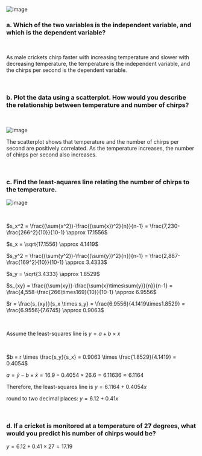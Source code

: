 
![image](https://github.com/user-attachments/assets/ba46d346-a238-4240-b883-94105dbc2211)

### a. Which of the two variables is the independent variable, and which is the dependent variable?

<br/>

As male crickets chirp faster with increasing temperature and slower with decreasing temperature, the temperature is the independent variable, and the chirps per second is the dependent variable.

<br/>

### b. Plot the data using a scatterplot. How would you describe the relationship between temperature and number of chirps?

<br/>

![image](https://github.com/user-attachments/assets/829dce4f-a8aa-4d1a-8450-8f22e9250363)

The scatterplot shows that temperature and the number of chirps per second are positively correlated. As the temperature increases, the number of chirps per second also increases.

<br/>

### c. Find the least-aquares line relating the number of chirps to the temperature.

![image](https://github.com/user-attachments/assets/9eb7460a-1866-48d1-9c28-085bdf91a548)

<br/>

$s_x^2 = \frac{(\sum{x^2})-\frac{(\sum{x})^2}{n}}{n-1} = \frac{7,230-\frac{266^2}{10}}{10-1} \approx 17.1556$

$s_x = \sqrt{17.1556} \approx 4.1419$

$s_y^2 = \frac{(\sum{y^2})-\frac{(\sum{y})^2}{n}}{n-1} = \frac{2,887-\frac{169^2}{10}}{10-1} \approx 3.4333$

$s_y = \sqrt{3.4333} \approx 1.8529$

$s_{xy} = \frac{(\sum{xy})-\frac{\sum{x}\times\sum{y}}{n}}{n-1} = \frac{4,558-\frac{266\times169}{10}}{10-1} \approx 6.9556$

$r = \frac{s_{xy}}{s_x \times s_y} = \frac{6.9556}{4.1419\times1.8529} = \frac{6.9556}{7.6745} \approx 0.9063$

<br/>

Assume the least-squares line is $y = a + b \times x$

<br/>

$b = r \times \frac{s_y}{s_x} = 0.9063 \times \frac{1.8529}{4.1419} = 0.4054$

$a = \bar{y} - b \times \bar{x} = 16.9 - 0.4054 \times 26.6 = 6.11636 \approx 6.1164$

Therefore, the least-squares line is $y = 6.1164 + 0.4054x$

round to two decimal places: $y = 6.12 + 0.41x$

<br/>

### d. If a cricket is monitored at a temperature of 27 degrees, what would you predict his number of chirps would be?

$y = 6.12 + 0.41 \times 27 = 17.19$

<br/>

<br/>

<br/>
